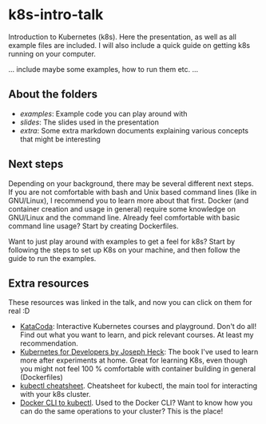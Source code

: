 # k8s-intro-talk
Introduction to Kubernetes (k8s). Here the presentation, as well as all example files are included. I will also include a quick guide on getting k8s running on your computer. 


... include maybe some examples, how to run them etc. ...


## About the folders
- *examples*: Example code you can play around with
- *slides*: The slides used in the presentation
- *extra*: Some extra markdown documents explaining various concepts that might be interesting



## Next steps
Depending on your background, there may be several different next steps. If you are not comfortable with bash and Unix based command lines (like in GNU/Linux), I recommend you to learn more about that first. Docker (and container creation and usage in general) require some knowledge on GNU/Linux and the command line. Already feel comfortable with basic command line usage? Start by creating Dockerfiles. 


Want to just play around with examples to get a feel for k8s? Start by following the steps to set up K8s on your machine, and then follow the guide to run the examples. 


## Extra resources
These resources was linked in the talk, and now you can click on them for real :D
- [KataCoda](https://www.katacoda.com/): Interactive Kubernetes courses and playground. Don't do all! Find out what you want to learn, and pick relevant courses. At least my recommendation.
- [Kubernetes for Developers by Joseph Heck](https://www.amazon.com/gp/product/B07931YQK3): The book I've used to learn more after experiments at home. Great for learning K8s, even though you might not feel 100 % comfortable with container building in general (Dockerfiles)
- [kubectl cheatsheet](https://kubernetes.io/docs/reference/kubectl/cheatsheet/). Cheatsheet for kubectl, the main tool for interacting with your k8s cluster.
- [Docker CLI to kubectl](https://kubernetes.io/docs/reference/kubectl/docker-cli-to-kubectl/). Used to the Docker CLI? Want to know how you can do the same operations to your cluster? This is the place!
